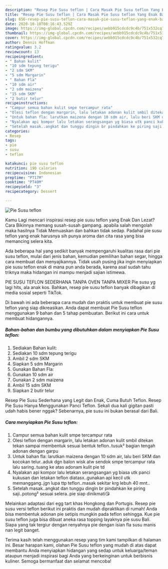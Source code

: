 ```yaml
---
description: "Resep Pie Susu teflon | Cara Masak Pie Susu teflon Yang Enak Banget"
title: "Resep Pie Susu teflon | Cara Masak Pie Susu teflon Yang Enak Banget"
slug: 656-resep-pie-susu-teflon-cara-masak-pie-susu-teflon-yang-enak-banget
date: 2020-10-18T08:16:43.529Z
image: https://img-global.cpcdn.com/recipes/aebb915cdcdc9c4b/751x532cq70/pie-susu-teflon-foto-resep-utama.jpg
thumbnail: https://img-global.cpcdn.com/recipes/aebb915cdcdc9c4b/751x532cq70/pie-susu-teflon-foto-resep-utama.jpg
cover: https://img-global.cpcdn.com/recipes/aebb915cdcdc9c4b/751x532cq70/pie-susu-teflon-foto-resep-utama.jpg
author: Dennis Hoffman
ratingvalue: 3.2
reviewcount: 13
recipeingredient:
- " Bahan kulit"
- "10 sdm tepung terigu"
- "2 sdm SKM"
- "5 sdm Margarin"
- " Bahan Fla"
- "10 sdm air"
- "2 sdm maizena"
- "15 sdm SKM"
- "2 butir telur"
recipeinstructions:
- "Campur semua bahan kulit smpe tercampur rata"
- "Olesi teflon dengan margarin, lalu letakan adonan kulit smbil ditekan tekan sampai membentuk sesuai bentuk teflon..tusuk² bagian tengah adonan dengan garpu"
- "Untuk bahan fla: larutkan maizena dengan 10 sdm air, lalu beri SKM dan kocokan telur..aduk dgn balon wisk atw sendok smpe tercampur rata lalu saring..tuang ke atas adonam kulit pie td"
- "Nyalakan api kompor lalu letakan serangsangan yg biasa utk panci kukusan dan letakan teflon diatasx..gunakan api kecil utk memanggang..jgn lupa ttp teflon..masak sekitar krg lebuh 40 mnt.."
- "Setelah masak..angkat dan tunggu dingin br pindahkan ke piring saji..potong² sesuai selera..pie siap dinikmati😘"
categories:
- Resep
tags:
- pie
- susu
- teflon

katakunci: pie susu teflon 
nutrition: 190 calories
recipecuisine: Indonesian
preptime: "PT17M"
cooktime: "PT40M"
recipeyield: "3"
recipecategory: Dessert

---
```



![Pie Susu teflon](https://img-global.cpcdn.com/recipes/aebb915cdcdc9c4b/751x532cq70/pie-susu-teflon-foto-resep-utama.jpg)

Kamu Lagi mencari inspirasi resep pie susu teflon yang Enak Dan Lezat? Cara Bikinnya memang susah-susah gampang. apabila salah mengolah maka hasilnya Tidak Memuaskan dan bahkan tidak sedap. Padahal pie susu teflon yang enak harusnya sih punya aroma dan cita rasa yang bisa memancing selera kita.

Ada beberapa hal yang sedikit banyak mempengaruhi kualitas rasa dari pie susu teflon, mulai dari jenis bahan, kemudian pemilihan bahan segar, hingga cara membuat dan menyajikannya. Tidak usah pusing jika ingin menyiapkan pie susu teflon enak di mana pun anda berada, karena asal sudah tahu triknya maka hidangan ini mampu menjadi sajian istimewa.

PIE SUSU TEFLON SEDERHANA TANPA OVEN TANPA MIXER Pie susu yg lagi hits, ala anak kos. Bahkan, resep pie susu teflon banyak dibagikan di media sosial seperti TikTok.


Di bawah ini ada beberapa cara mudah dan praktis untuk membuat pie susu teflon yang siap dikreasikan. Anda dapat membuat Pie Susu teflon menggunakan 9 bahan dan 5 tahap pembuatan. Berikut ini cara untuk membuat hidangannya.

<!--inarticleads1-->

##### Bahan-bahan dan bumbu yang dibutuhkan dalam menyiapkan Pie Susu teflon:

1. Sediakan  Bahan kulit:
1. Sediakan 10 sdm tepung terigu
1. Ambil 2 sdm SKM
1. Siapkan 5 sdm Margarin
1. Gunakan  Bahan Fla:
1. Gunakan 10 sdm air
1. Gunakan 2 sdm maizena
1. Ambil 15 sdm SKM
1. Siapkan 2 butir telur


Resep Pie Susu Sederhana yang Legit dan Enak, Cuma Butuh Teflon. Resep Pie Susu Hanya Menggunakan Panci Teflon. Sekali dua kali gigitan pasti udah habis bener nggak? Sebenarnya, pie susu ini bukan berasal dari Bali. 

<!--inarticleads2-->

##### Cara menyiapkan Pie Susu teflon:

1. Campur semua bahan kulit smpe tercampur rata
1. Olesi teflon dengan margarin, lalu letakan adonan kulit smbil ditekan tekan sampai membentuk sesuai bentuk teflon..tusuk² bagian tengah adonan dengan garpu
1. Untuk bahan fla: larutkan maizena dengan 10 sdm air, lalu beri SKM dan kocokan telur..aduk dgn balon wisk atw sendok smpe tercampur rata lalu saring..tuang ke atas adonam kulit pie td
1. Nyalakan api kompor lalu letakan serangsangan yg biasa utk panci kukusan dan letakan teflon diatasx..gunakan api kecil utk memanggang..jgn lupa ttp teflon..masak sekitar krg lebuh 40 mnt..
1. Setelah masak..angkat dan tunggu dingin br pindahkan ke piring saji..potong² sesuai selera..pie siap dinikmati😘


Melainkan adaptasi dari egg tart khas Hongkong dan Portugis. Resep pie susu versi teflon berikut ini praktis dan mudah dipraktikan di rumah! Anda bisa membentuk adonan pie setipis mungkin pada teflon sehingga. Kue pie susu teflon juga bisa dibuat aneka rasa topping layaknya pie susu Bali. Siapa yang tak tergiur dengan renyahnya pie dengan isian fla susu manis nan legit banget. 

Terima kasih telah menggunakan resep yang tim kami tampilkan di halaman ini. Besar harapan kami, olahan Pie Susu teflon yang mudah di atas dapat membantu Anda menyiapkan hidangan yang sedap untuk keluarga/teman ataupun menjadi inspirasi bagi Anda yang berkeinginan untuk berbisnis kuliner. Semoga bermanfaat dan selamat mencoba!
